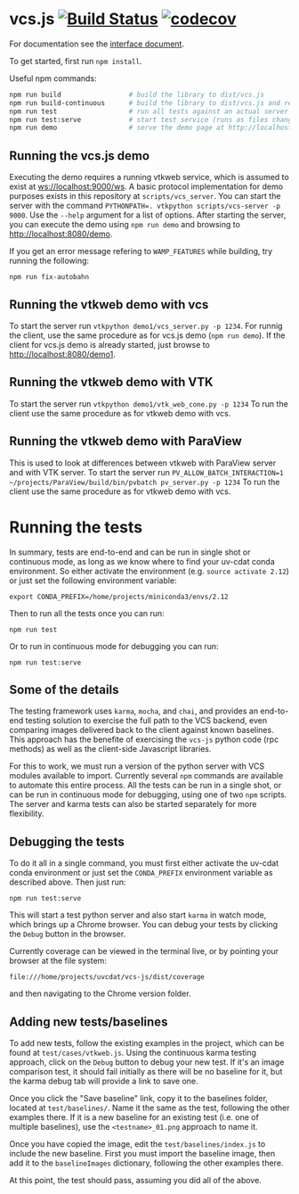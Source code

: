 vcs.js [![Build Status](https://travis-ci.org/UV-CDAT/vcs-js.svg?branch=master)](https://travis-ci.org/UV-CDAT/vcs-js) [![codecov](https://codecov.io/gh/UV-CDAT/vcs-js/branch/master/graph/badge.svg)](https://codecov.io/gh/UV-CDAT/vcs-js)
======

For documentation see the [interface document](https://docs.google.com/a/kitware.com/document/d/1pY-C4o3JRejKyTja-ScLdx4U9pHFxcWzeptT32KOVgY/edit?usp=sharing).

To get started, first run `npm install`.

Useful npm commands:
```bash
npm run build                 # build the library to dist/vcs.js
npm run build-continuous      # build the library to dist/vcs.js and rebuild after changes
npm run test                  # run all tests against an actual server
npm run test:serve            # start test service (runs as files change)
npm run demo                  # serve the demo page at http://localhost:8080/demo/
```

Running the vcs.js demo
-----------------------

Executing the demo requires a running vtkweb service, which is assumed to exist at <ws://localhost:9000/ws>.
A basic protocol implementation for demo purposes exists in this repository at `scripts/vcs_server`.
You can start the server with the command `PYTHONPATH=. vtkpython scripts/vcs-server -p 9000`.  Use the `--help` argument
for a list of options.  After starting the server, you can execute the demo using `npm run demo` and
browsing to <http://localhost:8080/demo>.

If you get an error message refering to `WAMP_FEATURES` while building, try running the following:
```
npm run fix-autobahn
```

Running the vtkweb demo with vcs
--------------------------------

To start the server run `vtkpython demo1/vcs_server.py -p 1234`.
For runnig the client, use the same procedure as for vcs.js demo (`npm run demo`). If the client for
vcs.js demo is already started, just browse to <http://localhost:8080/demo1>.


Running the vtkweb demo with VTK
--------------------------------
To start the server run `vtkpython demo1/vtk_web_cone.py -p 1234`
To run the client use the same procedure as for vtkweb demo with vcs.


Running the vtkweb demo with ParaView
-------------------------------------
This is used to look at differences between vtkweb with ParaView server and with VTK server.
To start the server run `PV_ALLOW_BATCH_INTERACTION=1 ~/projects/ParaView/build/bin/pvbatch pv_server.py -p 1234`
To run the client use the same procedure as for vtkweb demo with vcs.

Running the tests
=================

In summary, tests are end-to-end and can be run in single shot or continuous
mode, as long as we know where to find your uv-cdat conda environment.  So either
activate the environment (e.g. `source activate 2.12`) or just set the following
environment variable:

```
export CONDA_PREFIX=/home/projects/miniconda3/envs/2.12
```

Then to run all the tests once you can run:

```
npm run test
```

Or to run in continuous mode for debugging you can run:

```
npm run test:serve
```

Some of the details
-------------------

The testing framework uses `karma`, `mocha`, and `chai`, and provides an
end-to-end testing solution to exercise the full path to the VCS backend,
even comparing images delivered back to the client against known baselines.
This approach has the benefite of exercising the `vcs-js` python code (rpc
methods) as well as the client-side Javascript libraries.

For this to work, we must run a version of the python server with VCS modules
available to import.  Currently several `npm` commands are available to automate
this entire process.  All the tests can be run in a single shot, or can be run
in continuous mode for debugging, using one of two `npm` scripts.  The server
and karma tests can also be started separately for more flexibility.

Debugging the tests
-------------------

To do it all in a single command, you must first either activate the uv-cdat
conda environment or just set the `CONDA_PREFIX` environment variable as
described above.  Then just run:

```
npm run test:serve
```

This will start a test python server and also start `karma` in watch
mode, which brings up a Chrome browser.  You can debug your tests by clicking
the `Debug` button in the browser.

Currently coverage can be viewed in the terminal live, or by pointing your
browser at the file system:

```
file:///home/projects/uvcdat/vcs-js/dist/coverage
```

and then navigating to the Chrome version folder.

Adding new tests/baselines
--------------------------

To add new tests, follow the existing examples in the project, which can
be found at `test/cases/vtkweb.js`.  Using the continuous karma testing
approach, click on the `Debug` button to debug your new test.  If it's an
image comparison test, it should fail initially as there will be no baseline
for it, but the karma debug tab will provide a link to save one.

Once you click the "Save baseline" link, copy it to the baselines folder,
located at `test/baselines/`.  Name it the same as the test, following the
other examples there.  If it is a new baseline for an existing test (i.e.
one of multiple baselines), use the `<testname>_01.png` approach to name it.

Once you have copied the image, edit the `test/baselines/index.js` to include
the new baseline.  First you must import the baseline image, then add it to
the `baselineImages` dictionary, following the other examples there.

At this point, the test should pass, assuming you did all of the above.
